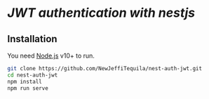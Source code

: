 
# _JWT authentication with nestjs_
## Installation

You need [Node.js](https://nodejs.org/) v10+ to run.

```sh
git clone https://github.com/NewJeffiTequila/nest-auth-jwt.git
cd nest-auth-jwt
npm install
npm run serve
```

